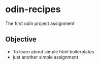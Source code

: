 # odin-recipes
The first odin project assignment
## Objective
<ul>
    <li>
    To learn about simple html boilerplates
    </li>
    <li>
    just another simple assignment
    </li>
</ul>